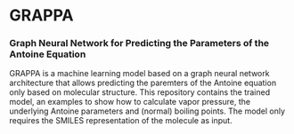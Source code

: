 # GRAPPA
### **Gra**ph Neural Network for **P**redicting the **P**arameters of the **A**ntoine Equation

GRAPPA is a machine learning model based on a graph neural network architecture that allows predicting the paremters of the Antoine equation only based on molecular structure.
This repository contains the trained model, an examples to show how to calculate vapor pressure, the underlying Antoine parameters and (normal) boiling points. The model only requires the SMILES representation of the molecule as input.
